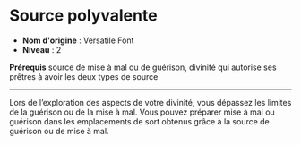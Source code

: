 # Source polyvalente

 * **Nom d'origine** : Versatile Font
 * **Niveau** : 2


<p><strong>Prérequis</strong> source de mise à mal ou de guérison, divinité qui autorise ses prêtres à avoir les deux types de source</p>
<hr>
<p>Lors de l’exploration des aspects de votre divinité, vous dépassez les limites de la guérison ou de la mise à mal. Vous pouvez préparer mise à mal ou guérison dans les emplacements de sort obtenus grâce à la source de guérison ou de mise à mal.</p>